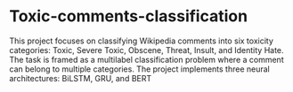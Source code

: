 # Toxic-comments-classification
This project focuses on classifying Wikipedia comments into six toxicity categories: Toxic, Severe Toxic, Obscene, Threat, Insult, and Identity Hate. The task is framed as a multilabel classification problem where a comment can belong to multiple categories. The project implements three neural architectures: BiLSTM, GRU, and BERT
